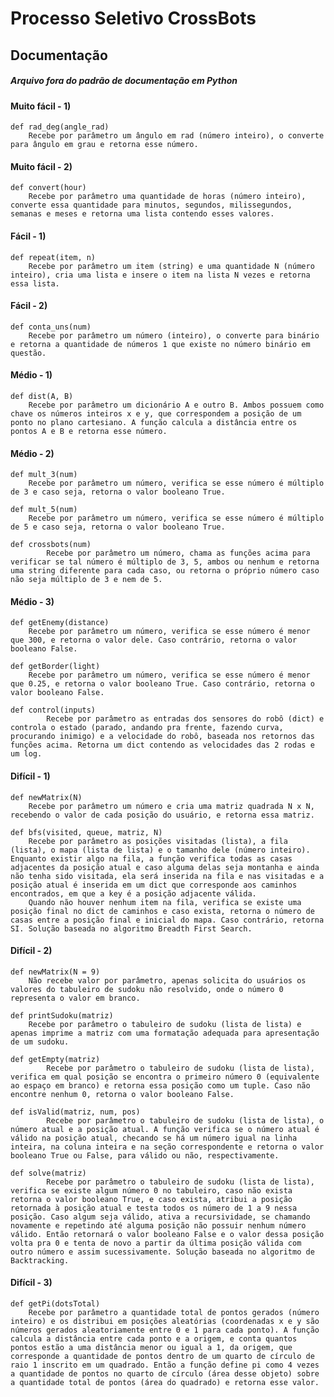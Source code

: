 # Processo Seletivo CrossBots
## Documentação
##### Arquivo fora do padrão de documentação em Python

#### Muito fácil - 1) 
	def rad_deg(angle_rad)
		Recebe por parâmetro um ângulo em rad (número inteiro), o converte para ângulo em grau e retorna esse número.
#### Muito fácil - 2) 
	def convert(hour)
		Recebe por parâmetro uma quantidade de horas (número inteiro), converte essa quantidade para minutos, segundos, milissegundos, semanas e meses e retorna uma lista contendo esses valores.
#### Fácil - 1) 
	def repeat(item, n)
		Recebe por parâmetro um item (string) e uma quantidade N (número inteiro), cria uma lista e insere o item na lista N vezes e retorna essa lista.
#### Fácil - 2) 
	def conta_uns(num)
		Recebe por parâmetro um número (inteiro), o converte para binário e retorna a quantidade de números 1 que existe no número binário em questão.
#### Médio - 1) 
	def dist(A, B)
		Recebe por parâmetro um dicionário A e outro B. Ambos possuem como chave os números inteiros x e y, que correspondem a posição de um ponto no plano cartesiano. A função calcula a distância entre os pontos A e B e retorna esse número.
#### Médio - 2) 
	def mult_3(num)
		Recebe por parâmetro um número, verifica se esse número é múltiplo de 3 e caso seja, retorna o valor booleano True.

	def mult_5(num)
		Recebe por parâmetro um número, verifica se esse número é múltiplo de 5 e caso seja, retorna o valor booleano True.

<pre><code>def crossbots(num)
		Recebe por parâmetro um número, chama as funções acima para verificar se tal número é múltiplo de 3, 5, ambos ou nenhum e retorna uma string diferente para cada caso, ou retorna o próprio número caso não seja múltiplo de 3 e nem de 5.</code></pre>
#### Médio - 3)
	def getEnemy(distance)
		Recebe por parâmetro um número, verifica se esse número é menor que 300, e retorna o valor dele. Caso contrário, retorna o valor booleano False.

	def getBorder(light)
		Recebe por parâmetro um número, verifica se esse número é menor que 0.25, e retorna o valor booleano True. Caso contrário, retorna o valor booleano False.

<pre><code>def control(inputs)
		Recebe por parâmetro as entradas dos sensores do robô (dict) e controla o estado (parado, andando pra frente, fazendo curva, procurando inimigo) e a velocidade do robô, baseada nos retornos das funções acima. Retorna um dict contendo as velocidades das 2 rodas e um log.</code></pre>
#### Difícil - 1) 
	def newMatrix(N)
		Recebe por parâmetro um número e cria uma matriz quadrada N x N, recebendo o valor de cada posição do usuário, e retorna essa matriz.

	def bfs(visited, queue, matriz, N)
		Recebe por parâmetro as posições visitadas (lista), a fila (lista), o mapa (lista de lista) e o tamanho dele (número inteiro).  Enquanto existir algo na fila, a função verifica todas as casas adjacentes da posição atual e caso alguma delas seja montanha e ainda não tenha sido visitada, ela será inserida na fila e nas visitadas e a posição atual é inserida em um dict que corresponde aos caminhos encontrados, em que a key é a posição adjacente válida.
		Quando não houver nenhum item na fila, verifica se existe uma posição final no dict de caminhos e caso exista, retorna o número de casas entre a posição final e inicial do mapa. Caso contrário, retorna SI. Solução baseada no algoritmo Breadth First Search.
#### Difícil - 2) 
	def newMatrix(N = 9)
		Não recebe valor por parâmetro, apenas solicita do usuários os valores do tabuleiro de sudoku não resolvido, onde o número 0 representa o valor em branco.

	def printSudoku(matriz)
		Recebe por parâmetro o tabuleiro de sudoku (lista de lista) e apenas imprime a matriz com uma formatação adequada para apresentação de um sudoku.

<pre><code>def getEmpty(matriz)
		Recebe por parâmetro o tabuleiro de sudoku (lista de lista), verifica em qual posição se encontra o primeiro número 0 (equivalente ao espaço em branco) e retorna essa posição como um tuple. Caso não encontre nenhum 0, retorna o valor booleano False.

def isValid(matriz, num, pos)
		Recebe por parâmetro o tabuleiro de sudoku (lista de lista), o número atual e a posição atual. A função verifica se o número atual é válido na posição atual, checando se há um número igual na linha inteira, na coluna inteira e na seção correspondente e retorna o valor booleano True ou False, para válido ou não, respectivamente.

def solve(matriz)
		Recebe por parâmetro o tabuleiro de sudoku (lista de lista), verifica se existe algum número 0 no tabuleiro, caso não exista retorna o valor booleano True, e caso exista, atribui a posição retornada à posição atual e testa todos os número de 1 a 9 nessa posição. Caso algum seja válido, ativa a recursividade, se chamando novamente e repetindo até alguma posição não possuir nenhum número válido. Então retornará o valor booleano False e o valor dessa posição volta pra 0 e tenta de novo a partir da última posição válida com outro número e assim sucessivamente. Solução baseada no algoritmo de Backtracking.</code></pre>
#### Difícil - 3) 
	def getPi(dotsTotal)
		Recebe por parâmetro a quantidade total de pontos gerados (número inteiro) e os distribui em posições aleatórias (coordenadas x e y são números gerados aleatoriamente entre 0 e 1 para cada ponto). A função calcula a distância entre cada ponto e a origem, e conta quantos pontos estão a uma distância menor ou igual a 1, da origem, que corresponde a quantidade de pontos dentro de um quarto de círculo de raio 1 inscrito em um quadrado. Então a função define pi como 4 vezes a quantidade de pontos no quarto de círculo (área desse objeto) sobre a quantidade total de pontos (área do quadrado) e retorna esse valor.
